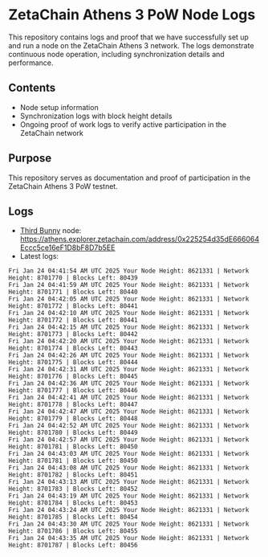 # ZetaChain Athens 3 PoW Node Logs
This repository contains logs and proof that we have successfully set up and run a node on the ZetaChain Athens 3 network. The logs demonstrate continuous node operation, including synchronization details and performance.

## Contents
- Node setup information
- Synchronization logs with block height details
- Ongoing proof of work logs to verify active participation in the ZetaChain network

## Purpose
This repository serves as documentation and proof of participation in the ZetaChain Athens 3 PoW testnet.

## Logs

- [Third Bunny](https://thirdbunny.xyz/) node: https://athens.explorer.zetachain.com/address/0x225254d35dE666064Eccc5ce16eF1D8bF8D7b5EE
- Latest logs:
```
Fri Jan 24 04:41:54 AM UTC 2025 Your Node Height: 8621331 | Network Height: 8701770 | Blocks Left: 80439
Fri Jan 24 04:41:59 AM UTC 2025 Your Node Height: 8621331 | Network Height: 8701771 | Blocks Left: 80440
Fri Jan 24 04:42:05 AM UTC 2025 Your Node Height: 8621331 | Network Height: 8701772 | Blocks Left: 80441
Fri Jan 24 04:42:10 AM UTC 2025 Your Node Height: 8621331 | Network Height: 8701772 | Blocks Left: 80441
Fri Jan 24 04:42:15 AM UTC 2025 Your Node Height: 8621331 | Network Height: 8701773 | Blocks Left: 80442
Fri Jan 24 04:42:20 AM UTC 2025 Your Node Height: 8621331 | Network Height: 8701774 | Blocks Left: 80443
Fri Jan 24 04:42:26 AM UTC 2025 Your Node Height: 8621331 | Network Height: 8701775 | Blocks Left: 80444
Fri Jan 24 04:42:31 AM UTC 2025 Your Node Height: 8621331 | Network Height: 8701776 | Blocks Left: 80445
Fri Jan 24 04:42:36 AM UTC 2025 Your Node Height: 8621331 | Network Height: 8701777 | Blocks Left: 80446
Fri Jan 24 04:42:41 AM UTC 2025 Your Node Height: 8621331 | Network Height: 8701778 | Blocks Left: 80447
Fri Jan 24 04:42:47 AM UTC 2025 Your Node Height: 8621331 | Network Height: 8701779 | Blocks Left: 80448
Fri Jan 24 04:42:52 AM UTC 2025 Your Node Height: 8621331 | Network Height: 8701780 | Blocks Left: 80449
Fri Jan 24 04:42:57 AM UTC 2025 Your Node Height: 8621331 | Network Height: 8701781 | Blocks Left: 80450
Fri Jan 24 04:43:03 AM UTC 2025 Your Node Height: 8621331 | Network Height: 8701781 | Blocks Left: 80450
Fri Jan 24 04:43:08 AM UTC 2025 Your Node Height: 8621331 | Network Height: 8701782 | Blocks Left: 80451
Fri Jan 24 04:43:13 AM UTC 2025 Your Node Height: 8621331 | Network Height: 8701783 | Blocks Left: 80452
Fri Jan 24 04:43:19 AM UTC 2025 Your Node Height: 8621331 | Network Height: 8701784 | Blocks Left: 80453
Fri Jan 24 04:43:24 AM UTC 2025 Your Node Height: 8621331 | Network Height: 8701785 | Blocks Left: 80454
Fri Jan 24 04:43:30 AM UTC 2025 Your Node Height: 8621331 | Network Height: 8701786 | Blocks Left: 80455
Fri Jan 24 04:43:35 AM UTC 2025 Your Node Height: 8621331 | Network Height: 8701787 | Blocks Left: 80456
```
